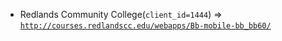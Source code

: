  - Redlands Community College(`client_id=1444`) => [`http://courses.redlandscc.edu/webapps/Bb-mobile-bb_bb60/`](http://courses.redlandscc.edu/webapps/Bb-mobile-bb_bb60/)
